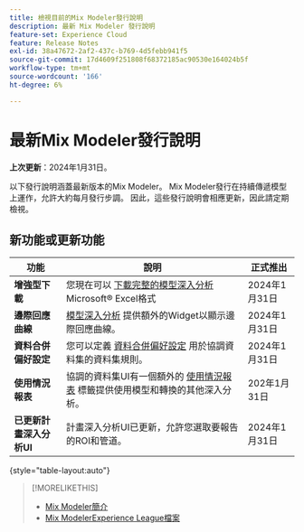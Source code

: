 ```yaml
---
title: 檢視目前的Mix Modeler發行說明
description: 最新 Mix Modeler 發行說明
feature-set: Experience Cloud
feature: Release Notes
exl-id: 38a47672-2af2-437c-b769-4d5febb941f5
source-git-commit: 17d4609f251808f68372185ac90530e164024b5f
workflow-type: tm+mt
source-wordcount: '166'
ht-degree: 6%

---
```


# 最新Mix Modeler發行說明

**上次更新**：2024年1月31日。

以下發行說明涵蓋最新版本的Mix Modeler。 Mix Modeler發行在持續傳遞模型上運作，允許大約每月發行步調。 因此，這些發行說明會相應更新，因此請定期檢視。


## 新功能或更新功能

| 功能 | 說明 | 正式推出 |
|---|---|---|
| **增強型下載** | 您現在可以 [下載完整的模型深入分析](../models/insights.md) Microsoft® Excel格式 | 2024年1月31日 |
| **邊際回應曲線** | [模型深入分析](../models/insights.md) 提供額外的Widget以顯示邊際回應曲線。 | 2024年1月31日 |
| **資料合併偏好設定** | 您可以定義 [資料合併偏好設定](../harmonize-data/dataset-rules.md#data-merge-preferences) 用於協調資料集的資料集規則。 | 2024年1月31日 |
| **使用情況報表** | 協調的資料集UI有一個額外的 [使用情況報表](../harmonize-data/usage-report.md) 標籤提供使用模型和轉換的其他深入分析。 | 202年1月31日 |
| **已更新計畫深入分析UI** | 計畫深入分析UI已更新，允許您選取要報告的ROI和管道。 | 2024年1月31日 |

{style="table-layout:auto"}


>[!MORELIKETHIS]
>
>* [Mix Modeler簡介](https://business.adobe.com/products/experience-platform/planning-and-measurement.html)
>* [Mix ModelerExperience League檔案](https://experienceleague.adobe.com/docs/mix-modeler.html?lang=zh-Hant)

